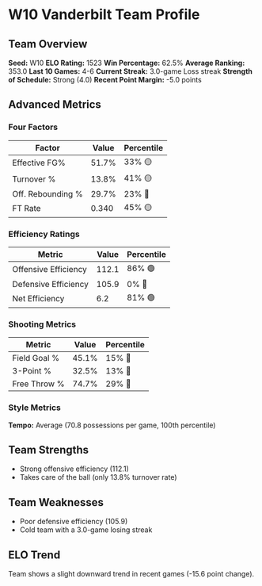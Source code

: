 # W10 Vanderbilt Team Profile
## Team Overview
**Seed:** W10
**ELO Rating:** 1523
**Win Percentage:** 62.5%
**Average Ranking:** 353.0
**Last 10 Games:** 4-6
**Current Streak:** 3.0-game Loss streak
**Strength of Schedule:** Strong (4.0)
**Recent Point Margin:** -5.0 points

## Advanced Metrics
### Four Factors
| Factor | Value | Percentile |
|--------|-------|------------|
| Effective FG% | 51.7% | 33% 🟡 |
| Turnover % | 13.8% | 41% 🟡 |
| Off. Rebounding % | 29.7% | 23% 🔴 |
| FT Rate | 0.340 | 45% 🟡 |

### Efficiency Ratings
| Metric | Value | Percentile |
|--------|-------|------------|
| Offensive Efficiency | 112.1 | 86% 🟢 |
| Defensive Efficiency | 105.9 | 0% 🔴 |
| Net Efficiency | 6.2 | 81% 🟢 |

### Shooting Metrics
| Metric | Value | Percentile |
|--------|-------|------------|
| Field Goal % | 45.1% | 15% 🔴 |
| 3-Point % | 32.5% | 13% 🔴 |
| Free Throw % | 74.7% | 29% 🔴 |

### Style Metrics
**Tempo:** Average (70.8 possessions per game, 100th percentile)

## Team Strengths
* Strong offensive efficiency (112.1)
* Takes care of the ball (only 13.8% turnover rate)

## Team Weaknesses
* Poor defensive efficiency (105.9)
* Cold team with a 3.0-game losing streak

## ELO Trend
Team shows a slight downward trend in recent games (-15.6 point change).

